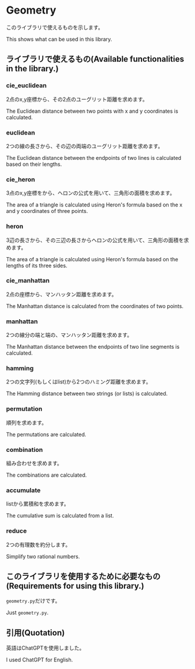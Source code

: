 # Geometry

このライブラリで使えるものを示します。

This shows what can be used in this library.

## ライブラリで使えるもの(Available functionalities in the library.)

### cie_euclidean

2点のx,y座標から、その2点のユーグリット距離を求めます。

The Euclidean distance between two points with x and y coordinates is calculated.

### euclidean

2つの線の長さから、その辺の両端のユーグリット距離を求めます。

The Euclidean distance between the endpoints of two lines is calculated based on their lengths.

### cie_heron

3点のx,y座標をから、ヘロンの公式を用いて、三角形の面積を求めます。

The area of a triangle is calculated using Heron's formula based on the x and y coordinates of three points.

### heron

3辺の長さから、その三辺の長さからヘロンの公式を用いて、三角形の面積を求めます。

The area of a triangle is calculated using Heron's formula based on the lengths of its three sides.

### cie_manhattan

2点の座標から、マンハッタン距離を求めます。

The Manhattan distance is calculated from the coordinates of two points.

### manhattan

2つの線分の端と端の、マンハッタン距離を求めます。

The Manhattan distance between the endpoints of two line segments is calculated.

### hamming

2つの文字列(もしくはlist)から2つのハミング距離を求めます。

The Hamming distance between two strings (or lists) is calculated.

### permutation

順列を求めます。

The permutations are calculated.

### combination

組み合わせを求めます。

The combinations are calculated.

### accumulate

listから累積和を求めます。

The cumulative sum is calculated from a list.

### reduce

2つの有理数を約分します。

Simplify two rational numbers.

## このライブラリを使用するために必要なもの(Requirements for using this library.)

`geometry.py`だけです。

Just `geometry.py`.

## 引用(Quotation)

英語はChatGPTを使用しました。

I used ChatGPT for English.
